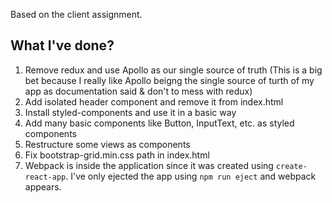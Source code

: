 Based on the client assignment.

## What I've done?
1. Remove redux and use Apollo as our single source of truth (This is a big bet because I really like Apollo beigng the single source of turth of my app as documentation said & don't to mess with redux)
2. Add isolated header component and remove it from index.html
3. Install styled-components and use it in a basic way
4. Add many basic components like Button, InputText, etc. as styled components
5. Restructure some views as components
6. Fix bootstrap-grid.min.css path in index.html
7. Webpack is inside the application since it was created using `create-react-app`. I've only ejected the app using `npm run eject` and webpack appears.